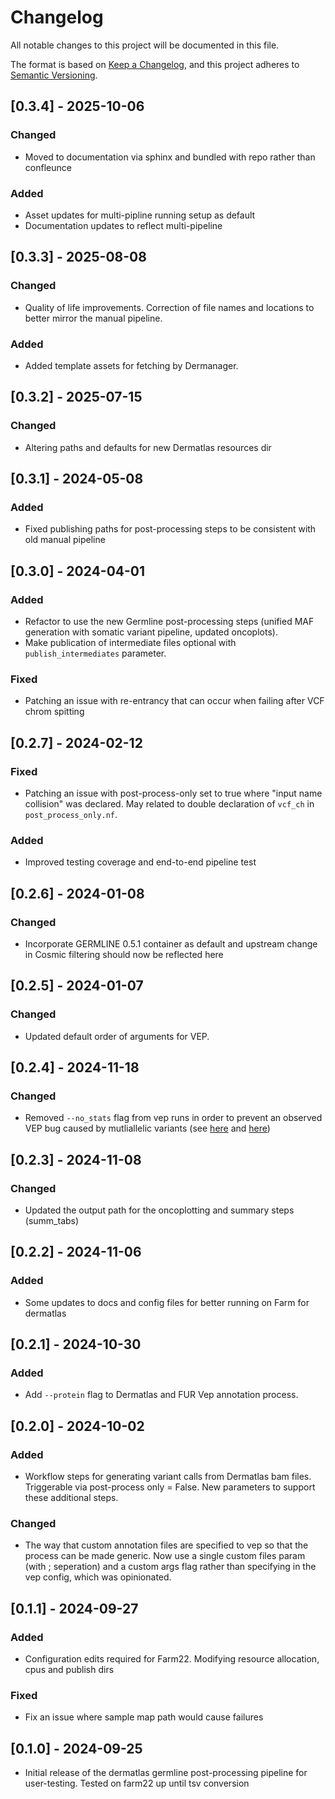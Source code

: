 # Changelog
All notable changes to this project will be documented in this file.

The format is based on [Keep a Changelog](https://keepachangelog.com/en/1.0.0/),
and this project adheres to [Semantic Versioning](https://semver.org/spec/v2.0.0.html).


## [0.3.4] - 2025-10-06
### Changed 
- Moved to documentation via sphinx and bundled with repo rather than confleunce

### Added
- Asset updates for multi-pipline running setup as default
- Documentation updates to reflect multi-pipeline


## [0.3.3] - 2025-08-08
### Changed 
- Quality of life improvements. Correction of file names and locations to better mirror the manual pipeline.
### Added
- Added template assets for fetching by Dermanager.

## [0.3.2] - 2025-07-15
### Changed 
- Altering paths and defaults for new Dermatlas resources dir 

## [0.3.1] - 2024-05-08
### Added 
- Fixed publishing paths for post-processing steps to be consistent with old manual pipeline

## [0.3.0] - 2024-04-01
### Added 
- Refactor to use the new Germline post-processing steps (unified MAF generation with somatic variant pipeline, updated oncoplots).
- Make publication of intermediate files optional with `publish_intermediates` parameter.

### Fixed
- Patching an issue with re-entrancy that can occur when failing after VCF chrom spitting 

## [0.2.7] - 2024-02-12
### Fixed
- Patching an issue with post-process-only set to true where "input name collision" was declared. May related to double declaration of `vcf_ch` in `post_process_only.nf`.
### Added
- Improved testing coverage and end-to-end pipeline test

## [0.2.6] - 2024-01-08
### Changed
- Incorporate GERMLINE 0.5.1 container as default and upstream change in Cosmic filtering should now be reflected here

## [0.2.5] - 2024-01-07
### Changed
- Updated default order of arguments for VEP. 

## [0.2.4] - 2024-11-18
### Changed
- Removed `--no_stats` flag from vep runs in order to prevent an observed VEP bug caused
by mutliallelic variants (see [here](https://github.com/Ensembl/ensembl-vep/issues/1013) and [here](https://github.com/Ensembl/ensembl-vep/issues/818))

## [0.2.3] - 2024-11-08
### Changed
- Updated the output path for the oncoplotting and summary steps (summ_tabs)

## [0.2.2] - 2024-11-06
### Added
- Some updates to docs and config files for better running on Farm for dermatlas

## [0.2.1] - 2024-10-30
### Added
- Add `--protein` flag to Dermatlas and FUR Vep annotation process.

## [0.2.0] - 2024-10-02
### Added
- Workflow steps for generating variant calls from Dermatlas bam files. Triggerable via post-process only = False. New parameters to support these additional steps.

### Changed 
- The way that custom annotation files are specified to vep so that the process can be made generic. Now use a single custom files param (with ; seperation) and a custom args flag rather than specifying in the vep config, which was opinionated. 

## [0.1.1] - 2024-09-27
### Added
- Configuration edits required for Farm22. Modifying resource allocation, cpus and publish dirs 
### Fixed
- Fix an issue where sample map path would cause failures 

## [0.1.0] - 2024-09-25
- Initial release of the dermatlas germline post-processing pipeline for user-testing. Tested on farm22 up until tsv conversion
